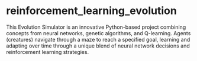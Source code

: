 # reinforcement_learning_evolution
This Evolution Simulator is an innovative Python-based project combining concepts from neural networks, genetic algorithms, and Q-learning. Agents (creatures) navigate through a maze to reach a specified goal, learning and adapting over time through a unique blend of neural network decisions and reinforcement learning strategies.
